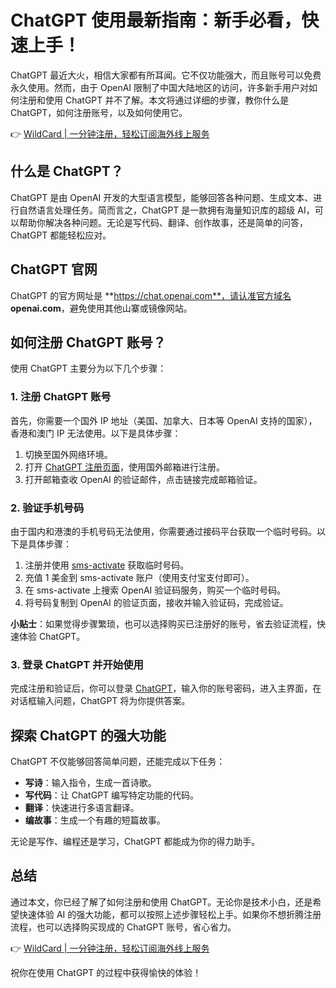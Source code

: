 # ChatGPT 使用最新指南：新手必看，快速上手！

ChatGPT 最近大火，相信大家都有所耳闻。它不仅功能强大，而且账号可以免费永久使用。然而，由于 OpenAI 限制了中国大陆地区的访问，许多新手用户对如何注册和使用 ChatGPT 并不了解。本文将通过详细的步骤，教你什么是 ChatGPT，如何注册账号，以及如何使用它。

👉 [WildCard | 一分钟注册，轻松订阅海外线上服务](https://bbtdd.com/WildCard)

## 什么是 ChatGPT？

ChatGPT 是由 OpenAI 开发的大型语言模型，能够回答各种问题、生成文本、进行自然语言处理任务。简而言之，ChatGPT 是一款拥有海量知识库的超级 AI，可以帮助你解决各种问题。无论是写代码、翻译、创作故事，还是简单的问答，ChatGPT 都能轻松应对。

## ChatGPT 官网

ChatGPT 的官方网址是 **https://chat.openai.com**，请认准官方域名 **openai.com**，避免使用其他山寨或镜像网站。

## 如何注册 ChatGPT 账号？

使用 ChatGPT 主要分为以下几个步骤：

### 1. 注册 ChatGPT 账号

首先，你需要一个国外 IP 地址（美国、加拿大、日本等 OpenAI 支持的国家），香港和澳门 IP 无法使用。以下是具体步骤：

1. 切换至国外网络环境。
2. 打开 [ChatGPT 注册页面](https://chat.openai.com/auth/login)，使用国外邮箱进行注册。
3. 打开邮箱查收 OpenAI 的验证邮件，点击链接完成邮箱验证。

### 2. 验证手机号码

由于国内和港澳的手机号码无法使用，你需要通过接码平台获取一个临时号码。以下是具体步骤：

1. 注册并使用 [sms-activate](https://sms-activate.org) 获取临时号码。
2. 充值 1 美金到 sms-activate 账户（使用支付宝支付即可）。
3. 在 sms-activate 上搜索 OpenAI 验证码服务，购买一个临时号码。
4. 将号码复制到 OpenAI 的验证页面，接收并输入验证码，完成验证。

**小贴士**：如果觉得步骤繁琐，也可以选择购买已注册好的账号，省去验证流程，快速体验 ChatGPT。

### 3. 登录 ChatGPT 并开始使用

完成注册和验证后，你可以登录 [ChatGPT](https://chat.openai.com/auth/login)，输入你的账号密码，进入主界面，在对话框输入问题，ChatGPT 将为你提供答案。

## 探索 ChatGPT 的强大功能

ChatGPT 不仅能够回答简单问题，还能完成以下任务：

- **写诗**：输入指令，生成一首诗歌。
- **写代码**：让 ChatGPT 编写特定功能的代码。
- **翻译**：快速进行多语言翻译。
- **编故事**：生成一个有趣的短篇故事。

无论是写作、编程还是学习，ChatGPT 都能成为你的得力助手。

## 总结

通过本文，你已经了解了如何注册和使用 ChatGPT。无论你是技术小白，还是希望快速体验 AI 的强大功能，都可以按照上述步骤轻松上手。如果你不想折腾注册流程，也可以选择购买现成的 ChatGPT 账号，省心省力。

👉 [WildCard | 一分钟注册，轻松订阅海外线上服务](https://bbtdd.com/WildCard)

祝你在使用 ChatGPT 的过程中获得愉快的体验！